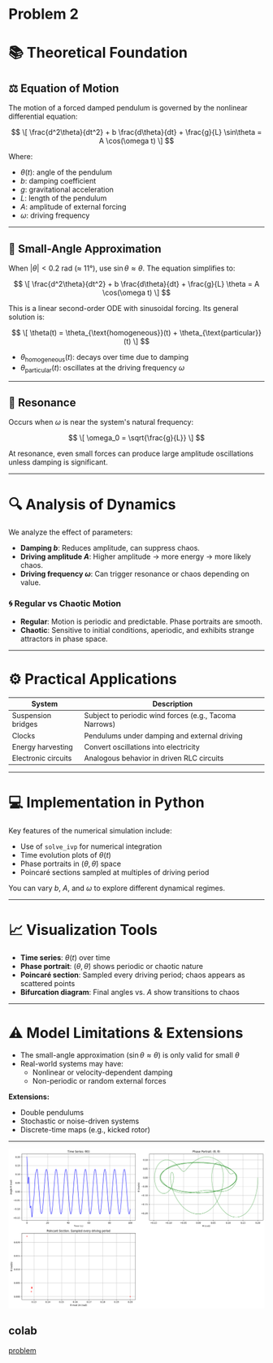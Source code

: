 # Problem 2
# 📚 Theoretical Foundation

## ⚖️ Equation of Motion

The motion of a forced damped pendulum is governed by the nonlinear differential equation:

$$
\[
\frac{d^2\theta}{dt^2} + b \frac{d\theta}{dt} + \frac{g}{L} \sin\theta = A \cos(\omega t)
\]
$$

Where:

- $\theta(t)$: angle of the pendulum  
- $b$: damping coefficient  
- $g$: gravitational acceleration  
- $L$: length of the pendulum  
- $A$: amplitude of external forcing  
- $\omega$: driving frequency

---

## 🔄 Small-Angle Approximation

When $|\theta| < 0.2$ rad (≈ 11°), use $\sin\theta \approx \theta$. The equation simplifies to:

$$
\[
\frac{d^2\theta}{dt^2} + b \frac{d\theta}{dt} + \frac{g}{L} \theta = A \cos(\omega t)
\]
$$

This is a linear second-order ODE with sinusoidal forcing. Its general solution is:

$$
\[
\theta(t) = \theta_{\text{homogeneous}}(t) + \theta_{\text{particular}}(t)
\]
$$

- $\theta_{\text{homogeneous}}(t)$: decays over time due to damping  
- $\theta_{\text{particular}}(t)$: oscillates at the driving frequency $\omega$

---

## 🎯 Resonance

Occurs when $\omega$ is near the system's natural frequency:

$$
\[
\omega_0 = \sqrt{\frac{g}{L}}
\]
$$

At resonance, even small forces can produce large amplitude oscillations unless damping is significant.

---

# 🔍 Analysis of Dynamics

We analyze the effect of parameters:

- **Damping $b$**: Reduces amplitude, can suppress chaos.
- **Driving amplitude $A$**: Higher amplitude → more energy → more likely chaos.
- **Driving frequency $\omega$**: Can trigger resonance or chaos depending on value.

### 🌀 Regular vs Chaotic Motion

- **Regular**: Motion is periodic and predictable. Phase portraits are smooth.
- **Chaotic**: Sensitive to initial conditions, aperiodic, and exhibits strange attractors in phase space.

---

# ⚙️ Practical Applications

| System              | Description                                              |
|---------------------|----------------------------------------------------------|
| Suspension bridges  | Subject to periodic wind forces (e.g., Tacoma Narrows)   |
| Clocks              | Pendulums under damping and external driving             |
| Energy harvesting   | Convert oscillations into electricity                    |
| Electronic circuits | Analogous behavior in driven RLC circuits                |

---

# 💻 Implementation in Python

Key features of the numerical simulation include:

- Use of `solve_ivp` for numerical integration
- Time evolution plots of $\theta(t)$
- Phase portraits in $(\theta, \dot{\theta})$ space
- Poincaré sections sampled at multiples of driving period

You can vary $b$, $A$, and $\omega$ to explore different dynamical regimes.

---

# 📈 Visualization Tools

- **Time series**: $\theta(t)$ over time
- **Phase portrait**: $(\theta, \dot{\theta})$ shows periodic or chaotic nature
- **Poincaré section**: Sampled every driving period; chaos appears as scattered points
- **Bifurcation diagram**: Final angles vs. $A$ show transitions to chaos

---

# ⚠️ Model Limitations & Extensions

- The small-angle approximation ($\sin\theta \approx \theta$) is only valid for small $\theta$
- Real-world systems may have:
  - Nonlinear or velocity-dependent damping
  - Non-periodic or random external forces

**Extensions:**

- Double pendulums  
- Stochastic or noise-driven systems  
- Discrete-time maps (e.g., kicked rotor)

---

![alt text](image-1.png)

## colab 
[problem](https://colab.research.google.com/drive/1J5SayOpCpayaqOxBDFi1ajdIQSsLKFTR?usp=sharing)



